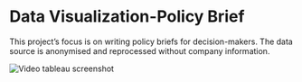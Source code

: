 # Data Visualization-Policy Brief

This project’s focus is on writing policy briefs for decision-makers. The data source is anonymised and reprocessed without company information.

<img src='http://g.recordit.co/k4nUIUVJJ6.gif' title='tableau screenshot' width='' alt='Video tableau screenshot' />

